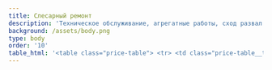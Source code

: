 ```yaml
---
title: Слесарный ремонт
description: 'Техническое обслуживание, агрегатные работы, сход развал'
background: /assets/body.png
type: body
order: '10'
table_html: '<table class="price-table"> <tr> <td class="price-table__td"> <p>Класс Автомобиля</p> </td> <td class="price-table__td"> </td> <td class="price-table__td"> <p>Комплексное Тех. Обслуживание</p> </td> </tr> <tr> <td class="price-table__td"> <p>B-class</p> </td> <td class="price-table__td"> <p>VW Polo; Seat Ibiza, Skoda fabia; Audi A1</p> </td> <td class="price-table__td"> <p>От 6000 руб. </p> </td> </tr> <tr> <td class="price-table__td"> <p>C-class</p> </td> <td class="price-table__td"> <p>VW Golf; Audi A3; BMW 1; Mercedes A;GLA;CLA; <br>Mini; Skoda Octavia; Seat Leon</p> </td> <td class="price-table__td"> <p>От 7000 руб.</p> </td> </tr> <tr> <td class="price-table__td"> <p>D-class</p> </td> <td class="price-table__td"> <p>Mercedes C; BMW 3; Audi A4; VW Passat </p> </td> <td class="price-table__td"> <p>От 7500 руб. </p> </td> </tr> <tr> <td class="price-table__td"> <p>E-class</p> </td> <td class="price-table__td"> <p>Mercedes E; BMW 5; Audi A6; </p> </td> <td class="price-table__td"> <p>От 9000 руб</p> </td> </tr> <tr> <td class="price-table__td"> <p>F-class</p> </td> <td class="price-table__td"> <p>Mercedes S; BMW 7; Audi A8; Porsche Panamera</p> </td> <td class="price-table__td"> <p>От 12000</p> </td> </tr> <tr> <td class="price-table__td"> <p>SUV</p> </td> <td class="price-table__td"> <p>Audi Q3; BMW X1; VW Tiguan</p> </td> <td class="price-table__td"> <p>От 7000 руб.</p> </td> </tr> <tr> <td class="price-table__td"> <p>SUV</p> </td> <td class="price-table__td"> <p>Audi Q5; BMW X3; Mercedes GLK; Porsche macan</p> </td> <td class="price-table__td"> <p>От 8000 руб.</p> </td> </tr> <tr> <td class="price-table__td"> <p>SUV</p> </td> <td class="price-table__td"> <p>Audi Q7, Mercedes G; BMW X5; Porsche Cayenne</p> </td> <td class="price-table__td"> <p>От 12000 руб.</p> </td> </tr> <tr> <td class="price-table__td"> <p>При прохождении технического обслуживания <br>стоимость комплексной диагностики</p> </td> <td class="price-table__td"> </td> <td class="price-table__td"> <p>1000 руб.</p> </td> </tr> <tr> <td class="price-table__td"> </td> <td class="price-table__td"> </td> <td class="price-table__td"> </td> </tr> <tr> <td class="price-table__td"> <p>Стоимость дополнительных работ <br>при тех. обслуживании:</p> </td> <td class="price-table__td"> </td> <td class="price-table__td"> </td> </tr> <tr> <td class="price-table__td"> <p>Замена передних тормозных колодок</p> </td> <td class="price-table__td"> </td> <td class="price-table__td"> <p>1000 руб.</p> </td> </tr> <tr> <td class="price-table__td"> <p>Замена задних тормозных колодок</p> </td> <td class="price-table__td"> </td> <td class="price-table__td"> <p>от 1000 руб.</p> </td> </tr> <tr> <td class="price-table__td"> <p>Замена передних тормозных дисков</p> </td> <td class="price-table__td"> </td> <td class="price-table__td"> <p>1000 руб.</p> </td> </tr> <tr> <td class="price-table__td"> <p>Замена задних тормозных дисков</p> </td> <td class="price-table__td"> </td> <td class="price-table__td"> <p>от 1000 руб.</p> </td> </tr> <tr> <td class="price-table__td"> <p>Замена свечи зажигания</p> </td> <td class="price-table__td"> </td> <td class="price-table__td"> <p>от 200 руб./шт</p> </td> </tr> <tr> <td class="price-table__td"> <p>Замена топливного фильтра </p> </td> <td class="price-table__td"> </td> <td class="price-table__td"> <p>от 500 руб</p> </td> </tr> <tr> <td class="price-table__td"> <p>Замена масла МКПП/АКПП</p> </td> <td class="price-table__td"> </td> <td class="price-table__td"> <p>от 1000 руб./2000 руб.</p> </td> </tr> <tr> <td class="price-table__td"> </td> <td class="price-table__td"> </td> <td class="price-table__td"> </td> </tr> <tr> <td class="price-table__td"> <p>Уточнить стоимость интересующих вас <br>работ вы можете по телефону: +7xxxxxxx</p> </td> <td class="price-table__td"> </td> <td class="price-table__td"> </td> </tr> <tr> <td class="price-table__td"> </td> <td class="price-table__td"> </td> <td class="price-table__td"> </td> </tr> <tr> <td class="price-table__td"> <p>В комплексную диагностику <br>включены следующин работы:</p> </td> <td class="price-table__td"> </td> <td class="price-table__td"> </td> </tr> <tr> <td class="price-table__td"> <p>Проверка уровня тех. Жидкостей <br>Компьютерный тест неисправностей электрооборудования <br>Диагностика ходовой части автомобиля <br>Проверка давления шин <br>Проверка освещения</p> </td> <td class="price-table__td"> </td> <td class="price-table__td"> </td> </tr></table>'
---
```


